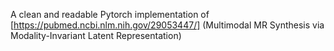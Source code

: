 A clean and readable Pytorch implementation of [https://pubmed.ncbi.nlm.nih.gov/29053447/] (Multimodal MR Synthesis via Modality-Invariant Latent Representation)
